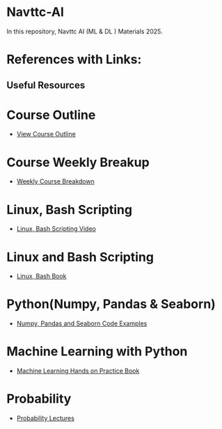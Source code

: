# Navttc-AI
In this repository, Navttc AI (ML &amp; DL ) Materials 2025.
# References with Links:

## Useful Resources
<!--
- [GitHub Documentation](https://docs.github.com)
- [Markdown Guide](https://www.markdownguide.org/)
-->

# Course Outline
- [View Course Outline](https://github.com/Saeed-Engr/Navttc-AI/blob/main/AI%20(Machine%20Learning%20%26%20Deep%20Learning)%20outline.pdf)
<!-- Links: https://github.com/Saeed-Engr/Navttc-AI/blob/main/AI%20(Machine%20Learning%20%26%20Deep%20Learning)%20outline.pdf -->

# Course Weekly Breakup
- [Weekly Course Breakdown](https://github.com/Saeed-Engr/Navttc-AI/blob/main/Weekly%20Detailed%20Lecture%20Breakup.pdf)
<!-- Links: https://github.com/Saeed-Engr/Navttc-AI/blob/main/Weekly%20Detailed%20Lecture%20Breakup.pdf -->

# Linux, Bash Scripting
- [Linux, Bash Scripting Video](https://youtu.be/cBokz0LTizk?si=OFiSLacU97Ml6mcK)
<!-- Video: https://youtu.be/cBokz0LTizk?si=OFiSLacU97Ml6mcK -->

# Linux and Bash Scripting
- [Linux, Bash Book](https://github.com/Saeed-Engr/Navttc-AI/blob/main/Shell%20Scripting%20EXPERT%20RECIPES%20FOR%20LINUX%2C%20BASH%2C%20AND%20MORE%20(%20PDFDrive%20).pdf
)
<!-- Book link: https://github.com/Saeed-Engr/Navttc-AI/blob/main/Shell%20Scripting%20EXPERT%20RECIPES%20FOR%20LINUX%2C%20BASH%2C%20AND%20MORE%20(%20PDFDrive%20).pdf -->

# Python(Numpy, Pandas & Seaborn)
- [Numpy, Pandas and Seaborn Code Examples](https://github.com/Saeed-Engr/Navttc-AI/blob/main/Python%20%20Data%20Wrangling%20with%20Pandas%2C%20NumPy.pdf)
<!-- Book Link: https://github.com/Saeed-Engr/Navttc-AI/blob/main/Python%20%20Data%20Wrangling%20with%20Pandas%2C%20NumPy.pdf -->

# Machine Learning with Python
- [Machine Learning Hands on Practice Book]( https://github.com/Saeed-Engr/Navttc-AI/blob/main/Machine%20Learning%20with%20Python%20Cookbook%20Practical%20Solutions%20from%20Preprocessing%20to%20Deep%20Learning%20by%20Chris%20Albon%20(z-lib.org).pdf)

<!-- Links: https://github.com/Saeed-Engr/Navttc-AI/blob/main/Machine%20Learning%20with%20Python%20Cookbook%20Practical%20Solutions%20from%20Preprocessing%20to%20Deep%20Learning%20by%20Chris%20Albon%20(z-lib.org).pdf -->

# Probability
- [Probability Lectures ](https://www.khanacademy.org/math/statistics-probability/probability-library)
<!-- Statistics and Probability: https://www.khanacademy.org/math/statistics-probability/probability-library -->

